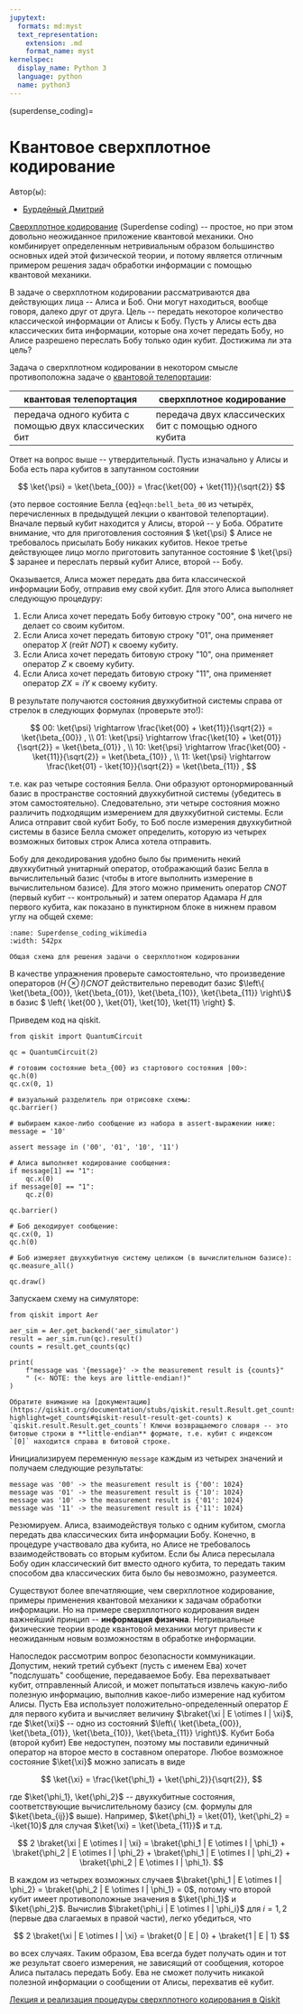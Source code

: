 ```yaml
---
jupytext:
  formats: md:myst
  text_representation:
    extension: .md
    format_name: myst
kernelspec:
  display_name: Python 3
  language: python
  name: python3
---
```


(superdense_coding)=

# Квантовое сверхплотное кодирование

Автор(ы):

- [Бурдейный Дмитрий](https://github.com/dmburd)


[Сверхплотное кодирование](https://ru.wikipedia.org/wiki/Квантовое_сверхплотное_кодирование) (Superdense coding) -- простое, но при этом довольно неожиданное приложение квантовой механики. Оно комбинирует определенным нетривиальным образом большинство основных идей этой физической теории, и потому является отличным примером решения задач обработки информации с помощью квантовой механики.

В задаче о сверхплотном кодировании рассматриваются два действующих лица -- Алиса и Боб. Они могут находиться, вообще говоря, далеко друг от друга. Цель -- передать некоторое количество классической информации от Алисы к Бобу. Пусть у Алисы есть два классических бита информации, которые она хочет передать Бобу, но Алисе разрешено переслать Бобу только один кубит. Достижима ли эта цель?

Задача о сверхплотном кодировании в некотором смысле противоположна задаче о [квантовой телепортации](quantum_teleportation):

квантовая телепортация | сверхплотное кодирование
-----------------------|-------------------------
передача одного кубита с помощью двух классических бит | передача двух классических бит с помощью одного кубита

Ответ на вопрос выше -- утвердительный. Пусть изначально у Алисы и Боба есть пара кубитов в запутанном состоянии

$$
\ket{\psi} = \ket{\beta_{00}} = \frac{\ket{00} + \ket{11}}{\sqrt{2}}
$$

(это первое состояние Белла {eq}`eqn:bell_beta_00` из четырёх, перечисленных в предыдущей лекции о квантовой телепортации). Вначале первый кубит находится у Алисы, второй -- у Боба. Обратите внимание, что для приготовления состояния $ \ket{\psi} $ Алисе не требовалось присылать Бобу никаких кубитов. Некое третье действующее лицо могло приготовить запутанное состояние $ \ket{\psi} $ заранее и переслать первый кубит Алисе, второй -- Бобу.

Оказывается, Алиса может передать два бита классической информации Бобу, отправив ему свой кубит. Для этого Алиса выполняет следующую процедуру:

1. Если Алиса хочет передать Бобу битовую строку "00", она ничего не делает со своим кубитом.
2. Если Алиса хочет передать битовую строку "01", она применяет оператор $X$ (гейт $NOT$) к своему кубиту.
3. Если Алиса хочет передать битовую строку "10", она применяет оператор $Z$ к своему кубиту.
4. Если Алиса хочет передать битовую строку "11", она применяет оператор $ZX = iY$ к своему кубиту.

В результате получаются состояния двухкубитной системы справа от стрелок в следующих формулах (проверьте это!):

$$
00: \ket{\psi} \rightarrow \frac{\ket{00} + \ket{11}}{\sqrt{2}} = \ket{\beta_{00}} , \\
01: \ket{\psi} \rightarrow \frac{\ket{10} + \ket{01}}{\sqrt{2}} = \ket{\beta_{01}} , \\
10: \ket{\psi} \rightarrow \frac{\ket{00} - \ket{11}}{\sqrt{2}} = \ket{\beta_{10}} , \\
11: \ket{\psi} \rightarrow \frac{\ket{01} - \ket{10}}{\sqrt{2}} = \ket{\beta_{11}} ,
$$

т.е. как раз четыре состояния Белла. Они образуют ортонормированный базис в пространстве состояний двухкубитной системы (убедитесь в этом самостоятельно). Следовательно, эти четыре состояния можно различить подходящим измерением для двухкубитной системы. Если Алиса отправит свой кубит Бобу, то Боб после измерения двухкубитной системы в базисе Белла сможет определить, которую из четырех возможных битовых строк Алиса хотела отправить.

Бобу для декодирования удобно было бы применить некий двухкубитный унитарный оператор, отображающий базис Белла в вычислительный базис (чтобы в итоге выполнить измерение в вычислительном базисе). Для этого можно применить оператор $CNOT$ (первый кубит -- контрольный) и затем оператор Адамара $H$ для первого кубита, как показано в пунктирном блоке в нижнем правом углу на общей схеме:

```{figure} /_static/qcalgo/superdense_coding/Superdense_coding_wikimedia.png
:name: Superdense_coding_wikimedia
:width: 542px

Общая схема для решения задачи о сверхплотном кодировании
```

В качестве упражнения проверьте самостоятельно, что произведение операторов $(H \otimes I) CNOT$ действительно переводит базис $\left\{ \ket{\beta_{00}}, \ket{\beta_{01}}, \ket{\beta_{10}}, \ket{\beta_{11}} \right\}$ в базис $ \left\{ \ket{00 }, \ket{01}, \ket{10}, \ket{11} \right\} $.

Приведем код на qiskit.

```{code-cell} ipython3
from qiskit import QuantumCircuit

qc = QuantumCircuit(2)

# готовим состояние beta_{00} из стартового состояния |00>:
qc.h(0)
qc.cx(0, 1)

# визуальный разделитель при отрисовке схемы:
qc.barrier()

# выбираем какое-либо сообщение из набора в assert-выражении ниже:
message = '10'

assert message in ('00', '01', '10', '11')

# Алиса выполняет кодирование сообщения:
if message[1] == "1":
    qc.x(0)
if message[0] == "1":
    qc.z(0)

qc.barrier()

# Боб декодирует сообщение:
qc.cx(0, 1)
qc.h(0)

# Боб измеряет двухкубитную систему целиком (в вычислительном базисе):
qc.measure_all()

qc.draw()
```

Запускаем схему на симуляторе:

```{code-cell} ipython3
from qiskit import Aer

aer_sim = Aer.get_backend('aer_simulator')
result = aer_sim.run(qc).result()
counts = result.get_counts(qc)

print(
    f"message was '{message}' -> the measurement result is {counts}"
    " (<- NOTE: the keys are little-endian!)"
)
```

```{admonition} RTFM!
Обратите внимание на [документацию](https://qiskit.org/documentation/stubs/qiskit.result.Result.get_counts.html?highlight=get_counts#qiskit-result-result-get-counts) к `qiskit.result.Result.get_counts`! Ключи возвращаемого словаря -- это битовые строки в **little-endian** формате, т.е. кубит с индексом `[0]` находится справа в битовой строке.
```

Инициализируем переменную `message` каждым из четырех значений и получаем следующие результаты:

```
message was '00' -> the measurement result is {'00': 1024}
message was '01' -> the measurement result is {'10': 1024}
message was '10' -> the measurement result is {'01': 1024}
message was '11' -> the measurement result is {'11': 1024}
```

Резюмируем. Алиса, взаимодействуя только с одним кубитом, смогла передать два классических бита информации Бобу. Конечно, в процедуре участвовало два кубита, но Алисе не требовалось взаимодействовать со вторым кубитом. Если бы Алиса пересылала Бобу один классический бит вместо одного кубита, то передать таким способом два классических бита было бы невозможно, разумеется.

Существуют более впечатляющие, чем сверхплотное кодирование, примеры применения квантовой механики к задачам обработки информации. Но на примере сверхплотного кодирования виден важнейший принцип -- **информация физична**. Нетривиальные физические теории вроде квантовой механики могут привести к неожиданным новым возможностям в обработке информации.

Напоследок рассмотрим вопрос безопасности коммуникации. Допустим, некий третий субъект (пусть с именем Ева) хочет "подслушать" сообщение, передаваемое Бобу. Ева перехватывает кубит, отправленный Алисой, и может попытаться извлечь какую-либо полезную информацию, выполнив какое-либо измерение над кубитом Алисы. Пусть Ева использует положительно-определенный оператор $E$ для первого кубита и вычисляет величину $\braket{\xi | E \otimes I | \xi}$, где $\ket{\xi}$ -- одно из состояний $\left\{ \ket{\beta_{00}}, \ket{\beta_{01}}, \ket{\beta_{10}}, \ket{\beta_{11}} \right\}$. Кубит Боба (второй кубит) Еве недоступен, поэтому мы поставили единичный оператор на второе место в составном операторе. Любое возможное состояние $\ket{\xi}$ можно записать в виде

$$
\ket{\xi} = \frac{\ket{\phi_1} + \ket{\phi_2}}{\sqrt{2}},
$$

где $\ket{\phi_1}, \ket{\phi_2}$ -- двухкубитные состояния, соответствующие вычислительному базису (см. формулы для $\ket{\beta_{ij}}$ выше). Например, $\ket{\phi_1} = \ket{01}, \ket{\phi_2} = -\ket{10}$ для случая $\ket{\xi} = \ket{\beta_{11}}$ и т.д.

$$
2 \braket{\xi | E \otimes I | \xi} =
    \braket{\phi_1 | E \otimes I | \phi_1} +
    \braket{\phi_2 | E \otimes I | \phi_2} +
    \braket{\phi_1 | E \otimes I | \phi_2} +
    \braket{\phi_2 | E \otimes I | \phi_1}.
$$

В каждом из четырех возможных случаев $\braket{\phi_1 | E \otimes I | \phi_2} = \braket{\phi_2 | E \otimes I | \phi_1} = 0$, потому что второй кубит имеет противоположные значения в $\ket{\phi_1}$ и $\ket{\phi_2}$. Вычислив $\braket{\phi_i | E \otimes I | \phi_i}$ для $i = 1, 2$ (первые два слагаемых в правой части), легко убедиться, что

$$
2 \braket{\xi | E \otimes I | \xi} =
    \braket{0 | E | 0} +
    \braket{1 | E | 1}
$$

во всех случаях. Таким образом, Ева всегда будет получать один и тот же результат своего измерения, не зависящий от сообщения, которое Алиса пыталась передать Бобу. Ева не сможет получить никакой полезной информации о сообщении от Алисы, перехватив её кубит.

[Лекция и реализация процедуры сверхплотного кодирования в Qiskit](https://qiskit.org/textbook/ch-algorithms/superdense-coding.html)
